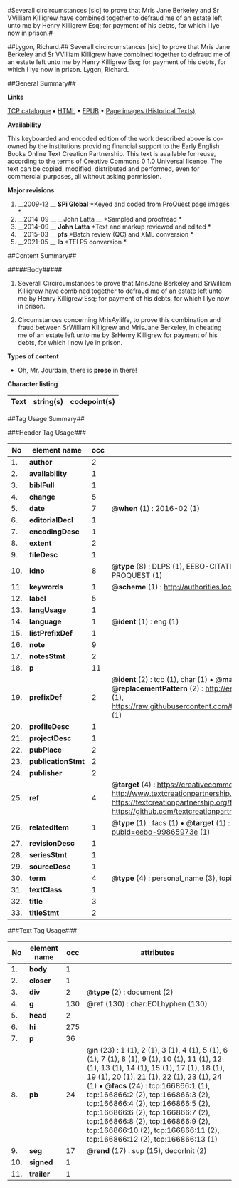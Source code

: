 #Severall circircumstances [sic] to prove that Mris Jane Berkeley and Sr VVilliam Killigrew have combined together to defraud me of an estate left unto me by Henry Killigrew Esq; for payment of his debts, for which I lye now in prison.#

##Lygon, Richard.##
Severall circircumstances [sic] to prove that Mris Jane Berkeley and Sr VVilliam Killigrew have combined together to defraud me of an estate left unto me by Henry Killigrew Esq; for payment of his debts, for which I lye now in prison.
Lygon, Richard.

##General Summary##

**Links**

[TCP catalogue](http://www.ota.ox.ac.uk/tcp/)  • 
[HTML](http://tei.it.ox.ac.uk/tcp/Texts-HTML/free/A88/A88668.html)  • 
[EPUB](http://tei.it.ox.ac.uk/tcp/Texts-EPUB/free/A88/A88668.epub) • 
[Page images (Historical Texts)](https://historicaltexts.jisc.ac.uk/eebo-99865973e)

**Availability**

This keyboarded and encoded edition of the work described above is co-owned by the
    institutions providing financial support to the Early English Books Online Text Creation
    Partnership. This text is available for reuse, according to the terms of  Creative Commons 0 1.0 Universal
    licence. The text can be copied, modified, distributed and performed, even for commercial
    purposes, all without asking permission.

**Major revisions**

1. __2009-12 __ __SPi Global__ *Keyed and coded from ProQuest page images *
1. __2014-09 __ __John Latta __ *Sampled and proofread *
1. __2014-09 __ __John Latta__ *Text and markup reviewed and edited *
1. __2015-03 __ __pfs__ *Batch review (QC) and XML conversion *
1. __2021-05 __ __lb__ *TEI P5 conversion *

##Content Summary##

#####Body#####

1. Severall Circircumstances to prove that MrisJane Berkeley and SrWilliam Killigrew have combined together to defraud me of an estate left unto me by Henry Killigrew Esq; for payment of his debts, for which I lye now in prison.

1. Circumstances concerning MrisAyliffe, to prove this combination and fraud between SrWilliam Killigrew and MrisJane Berkeley, in cheating me of an estate left unto me by SrHenry Killigrew for payment of his debts, for which I now lye in prison.

**Types of content**

  * Oh, Mr. Jourdain, there is **prose** in there!

**Character listing**


|Text|string(s)|codepoint(s)|
|---|---|---|

##Tag Usage Summary##

###Header Tag Usage###

|No|element name|occ|attributes|
|---|---|---|---|
|1.|__author__|2||
|2.|__availability__|1||
|3.|__biblFull__|1||
|4.|__change__|5||
|5.|__date__|7| @__when__ (1) : 2016-02 (1)|
|6.|__editorialDecl__|1||
|7.|__encodingDesc__|1||
|8.|__extent__|2||
|9.|__fileDesc__|1||
|10.|__idno__|8| @__type__ (8) : DLPS (1), EEBO-CITATION (1), VID (1), EEBO-PROQUEST (1), STC (3), PROQUEST (1)|
|11.|__keywords__|1| @__scheme__ (1) : http://authorities.loc.gov/ (1)|
|12.|__label__|5||
|13.|__langUsage__|1||
|14.|__language__|1| @__ident__ (1) : eng (1)|
|15.|__listPrefixDef__|1||
|16.|__note__|9||
|17.|__notesStmt__|2||
|18.|__p__|11||
|19.|__prefixDef__|2| @__ident__ (2) : tcp (1), char (1)  •  @__matchPattern__ (2) : ([0-9\-]+):([0-9IVX]+) (1), (.+) (1)  •  @__replacementPattern__ (2) : http://eebo.chadwyck.com/downloadtiff?vid=$1&page=$2 (1), https://raw.githubusercontent.com/textcreationpartnership/Texts/master/tcpchars.xml#$1 (1)|
|20.|__profileDesc__|1||
|21.|__projectDesc__|1||
|22.|__pubPlace__|2||
|23.|__publicationStmt__|2||
|24.|__publisher__|2||
|25.|__ref__|4| @__target__ (4) : https://creativecommons.org/publicdomain/zero/1.0/ (1), http://www.textcreationpartnership.org/docs/. (1), https://textcreationpartnership.org/faq/#faq05 (1), https://github.com/textcreationpartnership (1)|
|26.|__relatedItem__|1| @__type__ (1) : facs (1)  •  @__target__ (1) : https://data.historicaltexts.jisc.ac.uk/view?pubId=eebo-99865973e (1)|
|27.|__revisionDesc__|1||
|28.|__seriesStmt__|1||
|29.|__sourceDesc__|1||
|30.|__term__|4| @__type__ (4) : personal_name (3), topical_term (1)|
|31.|__textClass__|1||
|32.|__title__|3||
|33.|__titleStmt__|2||


###Text Tag Usage###

|No|element name|occ|attributes|
|---|---|---|---|
|1.|__body__|1||
|2.|__closer__|1||
|3.|__div__|2| @__type__ (2) : document (2)|
|4.|__g__|130| @__ref__ (130) : char:EOLhyphen (130)|
|5.|__head__|2||
|6.|__hi__|275||
|7.|__p__|36||
|8.|__pb__|24| @__n__ (23) : 1 (1), 2 (1), 3 (1), 4 (1), 5 (1), 6 (1), 7 (1), 8 (1), 9 (1), 10 (1), 11 (1), 12 (1), 13 (1), 14 (1), 15 (1), 17 (1), 18 (1), 19 (1), 20 (1), 21 (1), 22 (1), 23 (1), 24 (1)  •  @__facs__ (24) : tcp:166866:1 (1), tcp:166866:2 (2), tcp:166866:3 (2), tcp:166866:4 (2), tcp:166866:5 (2), tcp:166866:6 (2), tcp:166866:7 (2), tcp:166866:8 (2), tcp:166866:9 (2), tcp:166866:10 (2), tcp:166866:11 (2), tcp:166866:12 (2), tcp:166866:13 (1)|
|9.|__seg__|17| @__rend__ (17) : sup (15), decorInit (2)|
|10.|__signed__|1||
|11.|__trailer__|1||
